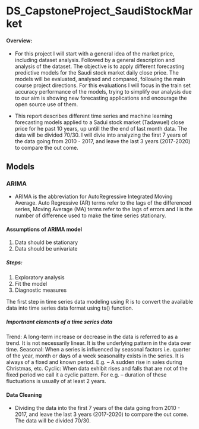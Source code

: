 # DS_CapstoneProject_SaudiStockMarket

#### Overview:
* For this project I will start with a general idea of the market price, including dataset analysis. Followed by a general description and analysis of the dataset. The objective is to apply different forecasting predictive models for the Saudi stock market daily close price. The models will be evaluated, analysed and compared, following the main course project directions. For this evaluations I will focus in the train set accuracy performance of the models, trying to simplify our analysis due to our aim is showing new forecasting applications and encourage the open source use of them. 

* This report describes different time series and machine learning forecasting models applied to a Sadui stock market (Tadawuel) close price for he past 10 years, up untill the the end of last month data.  The data will be divided 70/30. I will divie into analyzing the first 7 years of the data going from 2010 - 2017, and leave the last 3 years (2017-2020) to compare the out come.

## Models 

### ARIMA 

* ARIMA is the abbreviation for AutoRegressive Integrated Moving Average. Auto Regressive (AR) terms refer to the lags of the differenced series, Moving Average (MA) terms refer to the lags of errors and I is the number of difference used to make the time series stationary.

#### Assumptions of ARIMA model

1. Data should be stationary 
2. Data should be univariate 

##### Steps:

1. Exploratory analysis
2. Fit the model
3. Diagnostic measures

The first step in time series data modeling using R is to convert the available data into time series data format using ts() function. 

##### Importnant elements of a time series data 
Trend: A long-term increase or decrease in the data is referred to as a trend. It is not necessarily linear. It is the underlying pattern in the data over time.
Seasonal: When a series is influenced by seasonal factors i.e. quarter of the year, month or days of a week seasonality exists in the series. It is always of a fixed and known period. E.g. – A sudden rise in sales during Christmas, etc.
Cyclic: When data exhibit rises and falls that are not of the fixed period we call it a cyclic pattern. For e.g. – duration of these fluctuations is usually of at least 2 years.

#### Data Cleaning 
* Dividing the data into  the first 7 years of the data going from 2010 - 2017, and leave the last 3 years (2017-2020) to compare the out come. The data will be divided 70/30.

